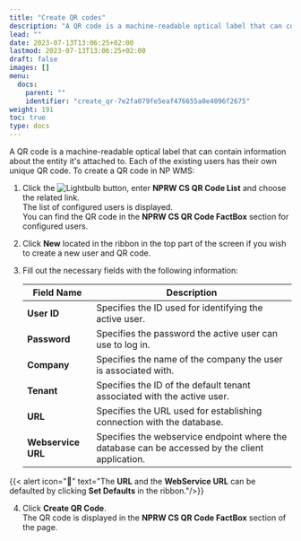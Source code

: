```yaml
---
title: "Create QR codes"
description: "A QR code is a machine-readable optical label that can contain information about the entity it's attached to. Each of the existing users has their own unique QR code."
lead: ""
date: 2023-07-13T13:06:25+02:00
lastmod: 2023-07-13T13:06:25+02:00
draft: false
images: []
menu:
  docs:
    parent: ""
    identifier: "create_qr-7e2fa079fe5eaf476655a0e4096f2675"
weight: 191
toc: true
type: docs
---
```


A QR code is a machine-readable optical label that can contain information about the entity it's attached to. Each of the existing users has their own unique QR code. To create a QR code in NP WMS:


1. Click the ![Lightbulb](Lightbulb_icon.PNG) button, enter **NPRW CS QR Code List** and choose the related link.        
   The list of configured users is displayed.              
   You can find the QR code in the **NPRW CS QR Code FactBox** section for configured users.
2. Click **New** located in the ribbon in the top part of the screen if you wish to create a new user and QR code.
3. Fill out the necessary fields with the following information:

   | Field Name      | Description |
   | ----------- | ----------- |
   |  **User ID**   | Specifies the ID used for identifying the active user.   |
   |  **Password**  | Specifies the password the active user can use to log in.   |
   |  **Company**  |   Specifies the name of the company the user is associated with.   |
   |  **Tenant**  |  Specifies the ID of the default tenant associated with the active user. |
   |  **URL**  | Specifies the URL used for establishing connection with the database. |
   |  **Webservice URL**  | Specifies the webservice endpoint where the database can be accessed by the client application. |

  {{< alert icon="📝" text="The <b>URL</b> and the <b>WebService URL</b> can be defaulted by clicking <b>Set Defaults</b> in the ribbon."/>}}

4. Click **Create QR Code**.         
   The QR code is displayed in the **NPRW CS QR Code FactBox** section of the page.    
